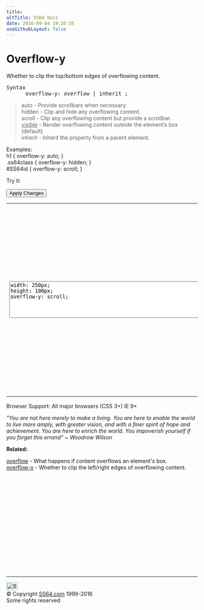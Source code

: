 ```yaml
---
title:
altTitle: SS64 Docs
date: 2016-09-04 19:26:55
useGithubLayout: false
---
```

<!-- #BeginLibraryItem "/Library/head_css.lbi" --><!-- #EndLibraryItem --><h1>Overflow-y</h1>
<p>Whether to clip the top/bottom edges of overflowing content.</p>
<pre>Syntax
      overflow-y: <i>overflow</i> | inherit ;</pre>
<blockquote>
<p><span class="code">auto</span> - Provide scrollbars when necessary.<br>
<span class="code">hidden</span> - Clip and  hide any overflowing content.<br>
<span class="code">scroll</span>  - Clip any overflowing content but provide a scrollbar.<br>
<span class="code"><u>visible</u></span> -  Render overflowing content outside the element’s box (default)<br>
<span class="code">inherit</span> - Inherit the property from a parent element.</p>
</blockquote>
<p>Examples:<br>
  <span class="code">h1 { overflow-y: auto; }<br>
    .ss64class { overflow-y: hidden; }</span><br>
    <span class="code">#SS64id { overflow-y: scroll;  }</span>    <br>
</p>
<p>Try it:</p><input type="button" onclick="ApplyStyle()" value="Apply Changes">
<table>
  <tbody><tr>
    <td><textarea name="tryit" id="trycode" cols="60" rows="6" onfocus="this.style.background='#fff';" onblur="this.style.background='#eee';" tabindex="1">width: 250px;
height: 100px;
overflow-y: scroll;
</textarea></td>
    <td><div id="tryresult">This sample text is too long to fit in a text box if it's  constrained to just 250px wide by 100px tall. The CSS Overflow setting will determine how the text will display. Either overflowing the box or by providing extra scrollbars.</div></td>
  </tr>
</tbody></table>
<p>Browser Support:  All major browsers (CSS 3+) IE 9+</p>
<p class="quote"><i>“You are not here merely to make a living. You are here to enable the world to live more amply, with greater vision, and with a finer spirit of hope and achievement. You are here to enrich the world. You impoverish yourself if you forget this errand” ~ Woodrow Wilson</i></p><p><b>Related:</b></p>
<p><a href="overflow.html">overflow</a> - What happens if content overflows an element's box.<br>
<a href="overflow-x.html">overflow-x</a> - Whether to clip the left/right edges of overflowing content.</p><!-- #BeginLibraryItem "/Library/foot_css.lbi" --><p>
<!-- CSS -->
<ins class="adsbygoogle" style="display:inline-block;width:300px;height:250px" data-ad-client="ca-pub-6140977852749469" data-ad-slot="2739097502"></ins>
<script>
(adsbygoogle = window.adsbygoogle || []).push({});
</script></p>
<hr>
<div id="bl" class="footer"><a href="overflow-y.html#"><img src="../images/top.png" width="30" height="22" alt="Back to the Top"></a></div>
<div id="br" class="footer, tagline">© Copyright <a href="http://ss64.com/">SS64.com</a> 1999-2016<br>
Some rights reserved</div><!-- #EndLibraryItem -->


